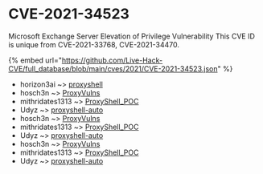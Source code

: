 # CVE-2021-34523

Microsoft Exchange Server Elevation of Privilege Vulnerability This CVE ID is unique from CVE-2021-33768, CVE-2021-34470.

{% embed url="https://github.com/Live-Hack-CVE/full_database/blob/main/cves/2021/CVE-2021-34523.json" %}


* horizon3ai ~> [proxyshell](https://www.alice-snow.ru/2021/database/cve-2021-34523/proxyshell-horizon3ai)
* hosch3n ~> [ProxyVulns](https://www.alice-snow.ru/2021/database/cve-2021-34523/proxyvulns-hosch3n)
* mithridates1313 ~> [ProxyShell_POC](https://www.alice-snow.ru/2021/database/cve-2021-34523/proxyshell_poc-mithridates1313)
* Udyz ~> [proxyshell-auto](https://www.alice-snow.ru/2021/database/cve-2021-34523/proxyshell-auto-udyz)
* hosch3n ~> [ProxyVulns](https://www.alice-snow.ru/2021/database/cve-2021-34523/proxyvulns-hosch3n)
* mithridates1313 ~> [ProxyShell_POC](https://www.alice-snow.ru/2021/database/cve-2021-34523/proxyshell_poc-mithridates1313)
* Udyz ~> [proxyshell-auto](https://www.alice-snow.ru/2021/database/cve-2021-34523/proxyshell-auto-udyz)
* hosch3n ~> [ProxyVulns](https://www.alice-snow.ru/2021/database/cve-2021-34523/proxyvulns-hosch3n)
* mithridates1313 ~> [ProxyShell_POC](https://www.alice-snow.ru/2021/database/cve-2021-34523/proxyshell_poc-mithridates1313)
* Udyz ~> [proxyshell-auto](https://www.alice-snow.ru/2021/database/cve-2021-34523/proxyshell-auto-udyz)